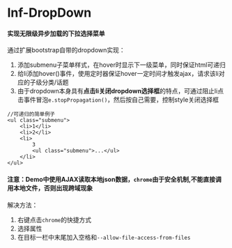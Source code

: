 # Inf-DropDown

#### 实现无限级异步加载的下拉选择菜单

通过扩展bootstrap自带的dropdown实现：

1. 添加submenu子菜单样式，在hover时显示下一级菜单，同时保证html可递归
2. 给li添加hover()事件，使用定时器保证hover一定时间才触发ajax，请求该li对应的子级分类/话题
3. 由于dropdown本身具有**点击li关闭dropdown选择框**的特点，可通过阻止li点击事件冒泡`e.stopPropagation()`，然后按自己需要，控制style关闭选择框
```
//可递归的简单例子
<ul class="submenu">
	<li>1</li>
	<li>2</li>
	<li>
		3
		<ul class="submenu">...</ul>
	</li>
</ul>
```

#### 注意：Demo中使用AJAX读取本地json数据，`chrome`由于安全机制,不能直接调用本地文件，否则出现跨域现象

解决方法：
1. 右键点击`chrome`的快捷方式
2. 选择属性
3. 在目标一栏中末尾加入空格和`--allow-file-access-from-files`